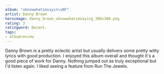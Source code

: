 ```yaml
---
album: "uknowwhatimsayin\xBF"
artist: Danny Brown
heroimage: danny_brown_uknowwhatimsaying_300x300.png
rating: 3
ratingword: Decent.
tags:
- albumreview
---
```

Danny Brown is a pretty eclectic artist but usually delivers some pretty witty
lyrics with good production. I enjoyed this album overall and thought it's a
good piece of work for Danny. Nothing jumped out as truly exceptional but I'd
listen again. I liked seeing a feature from Run The Jewels.
